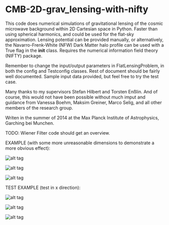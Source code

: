 # CMB-2D-grav_lensing-with-nifty
This code does numerical simulations of gravitational lensing of the cosmic microwave background within 2D Cartesian space in Python. Faster than using spherical harmonics, and could be used for the flat-sky approximation. Lensing potential can be provided manually, or alternatively, the Navarro-Frenk-White (NFW) Dark Matter halo profile can be used with a True flag in the __init__ class.
Requires the numerical information field theory (NIFTY) package.

Remember to change the input/output parameters in FlatLensingProblem, in both the config and Testconfig classes. Rest of document should be fairly well documented. Sample input data provided, but feel free to try the test case.

Many thanks to my supervisors Stefan Hilbert and Torsten Enßlin. And of course, this would not have been possible without much imput and guidance from Vanessa Boehm, Maksim Greiner, Marco Selig, and all other members of the research group.

Writen in the summer of 2014 at the Max Planck Institute of Astrophysics, Garching bei Munchen.

TODO: Wiener Filter code should get an overview.

EXAMPLE (with some more unreasonable dimensions to demonstrate a more obvious effect):

![alt tag](https://raw.github.com/jpbreuer/CMB-2D-grav_lensing-with-nifty/master/output/signal.png)

![alt tag](https://raw.github.com/jpbreuer/CMB-2D-grav_lensing-with-nifty/master/output/Phi.png)

![alt tag](https://raw.github.com/jpbreuer/CMB-2D-grav_lensing-with-nifty/master/output/data.png)


TEST EXAMPLE (test in x direction):

![alt tag](https://raw.github.com/jpbreuer/CMB-2D-grav_lensing-with-nifty/master/testoutput/signal.png)

![alt tag](https://raw.github.com/jpbreuer/CMB-2D-grav_lensing-with-nifty/master/testoutput/Phi.png)

![alt tag](https://raw.github.com/jpbreuer/CMB-2D-grav_lensing-with-nifty/master/testoutput/result.png)
